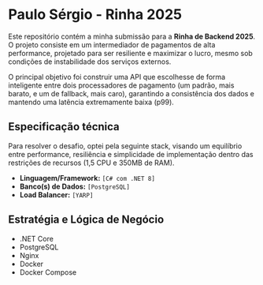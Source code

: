 # Paulo Sérgio - Rinha 2025

Este repositório contém a minha submissão para a **Rinha de Backend 2025**. O projeto consiste em um intermediador de pagamentos de alta performance, projetado para ser resiliente e maximizar o lucro, mesmo sob condições de instabilidade dos serviços externos.

O principal objetivo foi construir uma API que escolhesse de forma inteligente entre dois processadores de pagamento (um padrão, mais barato, e um de fallback, mais caro), garantindo a consistência dos dados e mantendo uma latência extremamente baixa (p99).

## Especificação técnica

Para resolver o desafio, optei pela seguinte stack, visando um equilíbrio entre performance, resiliência e simplicidade de implementação dentro das restrições de recursos (1,5 CPU e 350MB de RAM).

- **Linguagem/Framework:** `[C# com .NET 8]`
- **Banco(s) de Dados:** `[PostgreSQL]`
- **Load Balancer:** `[YARP]`

## Estratégia e Lógica de Negócio

- .NET Core
- PostgreSQL
- Nginx
- Docker
- Docker Compose
